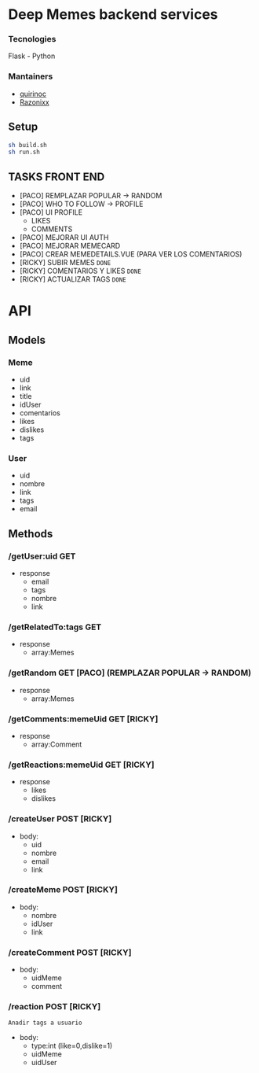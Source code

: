 # Deep Memes backend services

### Tecnologies

Flask - Python

### Mantainers

- [quirinoc](https://github.com/quirinoc)
- [Razonixx](https://github.com/razonixx)

## Setup

```sh
sh build.sh
sh run.sh
```
## TASKS FRONT END
 - [PACO] REMPLAZAR POPULAR -> RANDOM
 - [PACO] WHO TO FOLLOW -> PROFILE
 - [PACO] UI PROFILE 
      + LIKES
      + COMMENTS
 - [PACO] MEJORAR UI AUTH
 - [PACO] MEJORAR MEMECARD
 - [PACO] CREAR MEMEDETAILS.VUE (PARA VER LOS COMENTARIOS)
 - [RICKY] SUBIR MEMES `DONE`
 - [RICKY] COMENTARIOS Y LIKES `DONE`
 - [RICKY] ACTUALIZAR TAGS `DONE`

# API

## Models

### Meme
- uid
- link
- title
- idUser
- comentarios
- likes
- dislikes
- tags

### User
- uid
- nombre
- link
- tags
- email

## Methods

### /getUser:uid GET
- response
  + email
  + tags
  + nombre
  + link

### /getRelatedTo:tags GET 
- response
  + array:Memes

### /getRandom GET [PACO] (REMPLAZAR POPULAR -> RANDOM)
- response
  + array:Memes

### /getComments:memeUid GET [RICKY]
- response
  + array:Comment

### /getReactions:memeUid GET [RICKY]
- response
  + likes
  + dislikes

### /createUser POST [RICKY]
- body:
  + uid
  + nombre
  + email
  + link

### /createMeme POST [RICKY]
- body:
  + nombre
  + idUser
  + link

### /createComment POST [RICKY]
- body:
  + uidMeme
  + comment

### /reaction POST [RICKY]
`Anadir tags a usuario`
- body:
  + type:int  (like=0,dislike=1)
  + uidMeme
  + uidUser 
 
